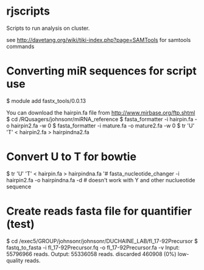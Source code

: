 # rjscripts
Scripts to run analysis on cluster.

see http://davetang.org/wiki/tiki-index.php?page=SAMTools for samtools commands

# Converting miR sequences for script use
$ module add fastx_tools/0.0.13

You can download the hairpin.fa file from http://www.mirbase.org/ftp.shtml
$ cd /RQusagers/johnsonr/miRNA_reference
$ fasta_formatter -i hairpin.fa -o hairpin2.fa -w 0
$ fasta_formatter -i mature.fa -o mature2.fa -w 0
$ tr 'U' 'T' < hairpin2.fa > hairpindna2.fa

# Convert U to T for bowtie
$ tr 'U' 'T' < hairpin.fa > hairpindna.fa
'# fasta_nucleotide_changer  -i hairpin2.fa -o hairpindna.fa -d # doesn't work with Y and other nuclueotide sequence

# Create reads fasta file for quantifier (test)
$ cd /exec5/GROUP/johnsonr/johnsonr/DUCHAINE_LAB/fl_17-92Precursor
$ fastq_to_fasta -i fl_17-92Precursor.fq -o fl_17-92Precursor.fa -v
Input: 55796966 reads.
Output: 55336058 reads.
discarded 460908 (0%) low-quality reads.
